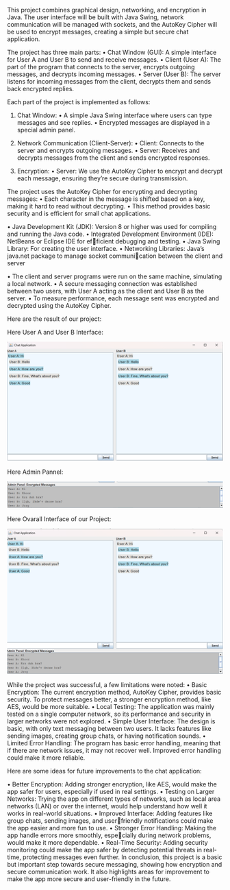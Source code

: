 This project combines graphical design, networking, and encryption in Java. The user
interface will be built with Java Swing, network communication will be managed with
sockets, and the AutoKey Cipher will be used to encrypt messages, creating a simple
but secure chat application.

The project has three main parts:
• Chat Window (GUI): A simple interface for User A and User B to send and
receive messages.
• Client (User A): The part of the program that connects to the server, encrypts
outgoing messages, and decrypts incoming messages.
• Server (User B): The server listens for incoming messages from the client, decrypts them and sends back encrypted replies.



Each part of the project is implemented as follows:
1. Chat Window:
• A simple Java Swing interface where users can type messages and see replies.
• Encrypted messages are displayed in a special admin panel.


3. Network Communication (Client-Server):
• Client: Connects to the server and encrypts outgoing messages.
• Server: Receives and decrypts messages from the client and sends encrypted responses.

5. Encryption:
• Server: We use the AutoKey Cipher to encrypt and decrypt each message,
ensuring they’re secure during transmission.


The project uses the AutoKey Cipher for encrypting and decrypting messages:
• Each character in the message is shifted based on a key, making it hard to read
without decrypting.
• This method provides basic security and is efficient for small chat applications.


• Java Development Kit (JDK): Version 8 or higher was used for compiling and
running the Java code.
• Integrated Development Environment (IDE): NetBeans or Eclipse IDE for efficient debugging and testing.
• Java Swing Library: For creating the user interface.
• Networking Libraries: Java’s java.net package to manage socket communication between the client and server


• The client and server programs were run on the same machine, simulating a local
network.
• A secure messaging connection was established between two users, with User A
acting as the client and User B as the server.
• To measure performance, each message sent was encrypted and decrypted using
the AutoKey Cipher.

Here are the result of our project:

Here User A and User B Interface:

![Output](Result/User_A_and_User_B_Interface.png)

Here Admin Pannel:

![Output](Result/Admin-Pannel.png)

Here Ovarall Interface of our Project:

![Output](Result/Ovarall_Interface.png)

While the project was successful, a few limitations were noted:
• Basic Encryption: The current encryption method, AutoKey Cipher, provides
basic security. To protect messages better, a stronger encryption method, like
AES, would be more suitable.
• Local Testing: The application was mainly tested on a single computer network,
so its performance and security in larger networks were not explored.
• Simple User Interface: 
The design is basic, with only text messaging between
two users. It lacks features like sending images, creating group chats, or having
notification sounds.
• Limited Error Handling: The program has basic error handling, meaning that if
there are network issues, it may not recover well. Improved error handling could
make it more reliable.

Here are some ideas for future improvements to the chat application:

• Better Encryption: Adding stronger encryption, like AES, would make the app
safer for users, especially if used in real settings.
• Testing on Larger Networks: Trying the app on different types of networks,
such as local area networks (LAN) or over the internet, would help understand
how well it works in real-world situations.
• Improved Interface: Adding features like group chats, sending images, and userfriendly notifications could make the app easier and more fun to use.
• Stronger Error Handling: Making the app handle errors more smoothly, especially during network problems, would make it more dependable.
• Real-Time Security: Adding security monitoring could make the app safer by
detecting potential threats in real-time, protecting messages even further.
In conclusion, this project is a basic but important step towards secure messaging,
showing how encryption and secure communication work. It also highlights areas for
improvement to make the app more secure and user-friendly in the future.
